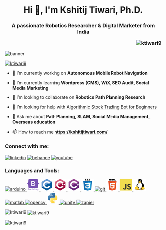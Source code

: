 <h1 align="center">Hi 👋, I'm Kshitij Tiwari, Ph.D.</h1>
<h3 align="center">A passionate Robotics Researcher & Digital Marketer from India <p align="right"> <img src="https://komarev.com/ghpvc/?username=ktiwari9&label=Profile%20views&color=0e75b6&style=flat" alt="ktiwari9" /> </p></h3> 

<!-- Banner   -->
![banner](https://pbs.twimg.com/profile_banners/1432946354226094083/1633439140/1500x500)



<p align="left"> <a href="https://github.com/ryo-ma/github-profile-trophy"><img src="https://github-profile-trophy.vercel.app/?username=ktiwari9" alt="ktiwari9" /></a> </p>

- 🔭 I’m currently working on **Autonomous Mobile Robot Navigation**

- 🌱 I’m currently learning **Wordpress (CMS), WiX, SEO Audit, Social Media Marketing**

- 👯 I’m looking to collaborate on **Robotics Path Planning Research**

- 🤝 I’m looking for help with [Algorithmic Stock Trading Bot for Beginners](https://github.com/ktiwari9/algotradingbot)

- 💬 Ask me about **Path Planning, SLAM, Social Media Management, Overseas education**

- 📫 How to reach me **https://kshitijtiwari.com/**

<h3 align="left">Connect with me:</h3>
<p align="left">
<a href="https://linkedin.com/in/kshitijtiwari92" target="blank"><img align="center" src="https://cdn.jsdelivr.net/npm/simple-icons@3.0.1/icons/linkedin.svg" alt="linkedin" height="30" width="40" /></a>
<a href="https://twitter.com/kshitijtiwari92" target="blank"><img align="center" src="https://cdn.jsdelivr.net/npm/simple-icons@3.0.1/icons/twitter.svg" alt="behance" height="30" width="40" /></a>
<a href="https://www.youtube.com/c/KshitijTiwari " target="blank"><img align="center" src="https://cdn.jsdelivr.net/npm/simple-icons@3.0.1/icons/youtube.svg" alt="youtube" height="30" width="40" /></a> 
</p>

<h3 align="left">Languages and Tools:</h3>
<p align="left"> <a href="https://www.arduino.cc/" target="_blank"> <img src="https://cdn.worldvectorlogo.com/logos/arduino-1.svg" alt="arduino" width="40" height="40"/> </a> <a href="https://getbootstrap.com" target="_blank"> <img src="https://raw.githubusercontent.com/devicons/devicon/master/icons/bootstrap/bootstrap-plain-wordmark.svg" alt="bootstrap" width="40" height="40"/> </a> <a href="https://www.cprogramming.com/" target="_blank"> <img src="https://raw.githubusercontent.com/devicons/devicon/master/icons/c/c-original.svg" alt="c" width="40" height="40"/> </a> <a href="https://www.w3schools.com/cpp/" target="_blank"> <img src="https://raw.githubusercontent.com/devicons/devicon/master/icons/cplusplus/cplusplus-original.svg" alt="cplusplus" width="40" height="40"/> </a> <a href="https://www.w3schools.com/cs/" target="_blank"> <img src="https://raw.githubusercontent.com/devicons/devicon/master/icons/csharp/csharp-original.svg" alt="csharp" width="40" height="40"/> </a> <a href="https://www.w3schools.com/css/" target="_blank"> <img src="https://raw.githubusercontent.com/devicons/devicon/master/icons/css3/css3-original-wordmark.svg" alt="css3" width="40" height="40"/> </a> <a href="https://git-scm.com/" target="_blank"> <img src="https://www.vectorlogo.zone/logos/git-scm/git-scm-icon.svg" alt="git" width="40" height="40"/> </a> <a href="https://www.w3.org/html/" target="_blank"> <img src="https://raw.githubusercontent.com/devicons/devicon/master/icons/html5/html5-original-wordmark.svg" alt="html5" width="40" height="40"/> </a> <a href="https://developer.mozilla.org/en-US/docs/Web/JavaScript" target="_blank"> <img src="https://raw.githubusercontent.com/devicons/devicon/master/icons/javascript/javascript-original.svg" alt="javascript" width="40" height="40"/> </a> <a href="https://www.linux.org/" target="_blank"> <img src="https://raw.githubusercontent.com/devicons/devicon/master/icons/linux/linux-original.svg" alt="linux" width="40" height="40"/> </a> <a href="https://www.mathworks.com/" target="_blank"> <img src="https://raw.githubusercontent.com/simple-icons/simple-icons/master/icons/mathworks.svg" alt="matlab" width="40" height="40"/> </a> <a href="https://opencv.org/" target="_blank"> <img src="https://www.vectorlogo.zone/logos/opencv/opencv-icon.svg" alt="opencv" width="40" height="40"/> </a> <a href="https://www.python.org" target="_blank"> <img src="https://raw.githubusercontent.com/devicons/devicon/master/icons/python/python-original.svg" alt="python" width="40" height="40"/> </a> <a href="https://unity.com/" target="_blank"> <img src="https://www.vectorlogo.zone/logos/unity3d/unity3d-icon.svg" alt="unity" width="40" height="40"/> </a> <a href="https://zapier.com" target="_blank"> <img src="https://www.vectorlogo.zone/logos/zapier/zapier-icon.svg" alt="zapier" width="40" height="40"/> </a> </p>

<p><img align="left" src="https://github-readme-stats.vercel.app/api/top-langs?username=ktiwari9&show_icons=true&locale=en&layout=compact" alt="ktiwari9" /></p>

<p>&nbsp;<img align="center" src="https://github-readme-stats.vercel.app/api?username=ktiwari9&show_icons=true&locale=en" alt="ktiwari9" /></p>

<p><img align="center" src="https://github-readme-streak-stats.herokuapp.com/?user=ktiwari9&" alt="ktiwari9" /></p>
